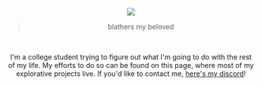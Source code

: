 <p align="center">
   <img src="https://64.media.tumblr.com/tumblr_mbqzptoTy61qeg6edo1_r2_250.gifv" />
   <blockquote align="center">blathers my beloved</blockquote>
</p>
<br>
<p align="center">I'm a college student trying to figure out what I'm going to do with the rest of my life. My efforts to do so can be found on this page, where most of my explorative projects live. If you'd like to contact me, <a href="https://discord.com/users/195736618064281610">here's my discord</a>!</p>
